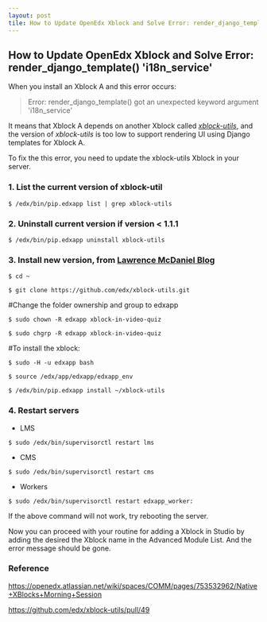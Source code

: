 ```yaml
---
layout: post
tile: How to Update OpenEdx Xblock and Solve Error: render_django_template()  'i18n_service'
---
```


## How to Update OpenEdx Xblock and Solve Error: render_django_template()  'i18n_service'

When you install an Xblock A and this error occurs:
> Error: render_django_template() got an unexpected keyword argument 'i18n_service'

It means that Xblock A depends on another Xblock called [*xblock-utils*](https://github.com/edx/xblock-utils), and the version of *xblock-utils* is too low to support rendering UI using Django templates for Xblock A. 

To fix the this error, you need to update the xblock-utils Xblock in your server.

### 1. List the current version of xblock-util

   `$ /edx/bin/pip.edxapp list | grep xblock-utils`
 
### 2. Uninstall current version if version < 1.1.1
 
   `$ /edx/bin/pip.edxapp uninstall xblock-utils`
   
### 3. Install new version, from [Lawrence McDaniel Blog](https://blog.lawrencemcdaniel.com/how-to-install-an-xblock/)
 
   `$ cd ~`
   
   `$ git clone https://github.com/edx/xblock-utils.git`
	  
 #Change the folder ownership and group to edxapp
 
 `$ sudo chown -R edxapp xblock-in-video-quiz`
 
 `$ sudo chgrp -R edxapp xblock-in-video-quiz`
	  
#To install the xblock: 

`$ sudo -H -u edxapp bash`

`$ source /edx/app/edxapp/edxapp_env `

`$ /edx/bin/pip.edxapp install ~/xblock-utils`
 
### 4. Restart servers
-   LMS 

`$ sudo /edx/bin/supervisorctl restart lms`
-   CMS 

`$ sudo /edx/bin/supervisorctl restart cms`
    
-   Workers 

`$ sudo /edx/bin/supervisorctl restart edxapp_worker:`

If the above command will not work, try rebooting the server.

Now you can proceed with your routine for adding a Xblock in Studio by adding the desired the Xblock name in the Advanced Module List. And the error message should be gone.

### Reference
https://openedx.atlassian.net/wiki/spaces/COMM/pages/753532962/Native+XBlocks+Morning+Session

https://github.com/edx/xblock-utils/pull/49

